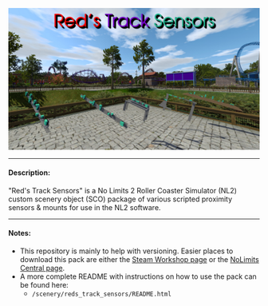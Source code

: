 ![Red's Track Sensors](/scenery/reds_track_sensors/materials/previews/overview.jpg?raw=true)

___

#### Description:
"Red's Track Sensors" is a No Limits 2 Roller Coaster Simulator (NL2) custom scenery object (SCO) package of various scripted proximity sensors & mounts for use in the NL2 software.

___

#### Notes:

- This repository is mainly to help with versioning. Easier places to download this pack are either the [Steam Workshop page](https://steamcommunity.com/sharedfiles/filedetails/?id=2576841944) or the [NoLimits Central page](https://nolimitscentral.com/exchange/park/1790).
- A more complete README with instructions on how to use the pack can be found here:
  - `/scenery/reds_track_sensors/README.html`
